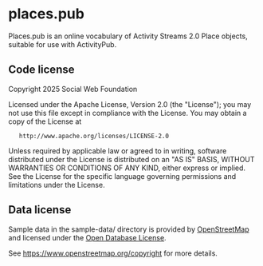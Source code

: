 # places.pub

Places.pub is an online vocabulary of Activity Streams 2.0 Place objects, suitable for use with ActivityPub.

## Code license

   Copyright 2025 Social Web Foundation

   Licensed under the Apache License, Version 2.0 (the "License");
   you may not use this file except in compliance with the License.
   You may obtain a copy of the License at

       http://www.apache.org/licenses/LICENSE-2.0

   Unless required by applicable law or agreed to in writing, software
   distributed under the License is distributed on an "AS IS" BASIS,
   WITHOUT WARRANTIES OR CONDITIONS OF ANY KIND, either express or implied.
   See the License for the specific language governing permissions and
   limitations under the License.

## Data license

Sample data in the sample-data/ directory is provided by [OpenStreetMap](https://openstreetmap.org/) and licensed under the [Open Database License](https://opendatacommons.org/licenses/odbl/1.0/).

See https://www.openstreetmap.org/copyright for more details.
